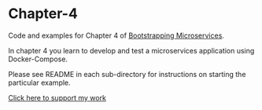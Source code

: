 # Chapter-4

Code and examples for Chapter 4 of [Bootstrapping Microservices](http://bit.ly/2o0aDsP).

In chapter 4 you learn to develop and test a microservices application using Docker-Compose.

Please see README in each sub-directory for instructions on starting the particular example.

[Click here to support my work](https://www.codecapers.com.au/about#support-my-work)
